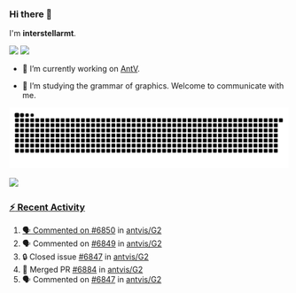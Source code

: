 ### Hi there 👋

I'm **interstellarmt**.

[![](https://img.shields.io/endpoint?url=https://awards.antv.vision/interstellarmt-g2-contributor.json)](https://github.com/antvis/g2)
[![](https://img.shields.io/endpoint?url=https://awards.antv.vision/interstellarmt-gpt-vis-contributor.json)](https://github.com/antvis/gpt-vis)

- 🔭 I’m currently working on [AntV](https://github.com/antvis).

- 📖 I’m studying the grammar of graphics. Welcome to communicate with me.

![](https://raw.githubusercontent.com/interstellarmt/interstellarmt/refs/heads/output/github-contribution-grid-snake.svg)
<div>
  <a href="https://github.com/interstellarmt">
  <img height="180em" src="https://github-readme-stats-eight-theta.vercel.app/api?username=interstellarmt&show_icons=true&include_all_commits=true&count_private=true&theme=tokyonight"/>
</div>
    
### :zap: Recent Activity

<!--START_SECTION:activity-->
1. 🗣 Commented on [#6850](https://github.com/antvis/G2/issues/6850#issuecomment-2889895904) in [antvis/G2](https://github.com/antvis/G2)
2. 🗣 Commented on [#6849](https://github.com/antvis/G2/issues/6849#issuecomment-2889894927) in [antvis/G2](https://github.com/antvis/G2)
3. 🔒 Closed issue [#6847](https://github.com/antvis/G2/issues/6847) in [antvis/G2](https://github.com/antvis/G2)
4. 🎉 Merged PR [#6884](https://github.com/antvis/G2/pull/6884) in [antvis/G2](https://github.com/antvis/G2)
5. 🗣 Commented on [#6847](https://github.com/antvis/G2/issues/6847#issuecomment-2889892445) in [antvis/G2](https://github.com/antvis/G2)
<!--END_SECTION:activity-->

